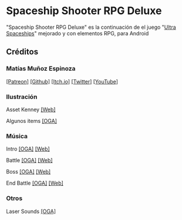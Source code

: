 # Spaceship Shooter RPG Deluxe
"Spaceship Shooter RPG Deluxe" es la continuación de el juego "[Ultra Spaceships](https://furygames.itch.io/ultra-space-ships)" mejorado y con elementos RPG, para Android

## Créditos

### Matías Muñoz Espinoza
[[Patreon]](https://www.patreon.com/matiasme) [[Github]](https://github.com/MatiasVME) [[Itch.io]](https://furygames.itch.io) [[Twitter]](https://twitter.com/writkas)  [[YouTube]](https://www.youtube.com/user/ElementalCodeNet/)

### Ilustración
Asset Kenney [[Web]](https://kenney.nl/)

Algunos items [[OGA]](https://opengameart.org/users/eleazzaar)

### Música
Intro [[OGA]](https://opengameart.org/content/interplanetary-odyssey) [[Web]](https://patrickdearteaga.com)

Battle [[OGA]](https://opengameart.org/content/railjet-long-seamless-loop) [[Web]](http://www.nosoapradio.us)

Boss [[OGA]](https://opengameart.org/content/space-boss-battle-theme) [[Web]](http://www.matthewpablo.com/)

End Battle [[OGA]](https://opengameart.org/content/action-music-pack) [[Web]](http://www.marcelofernandezmusic.com)

### Otros
Laser Sounds [[OGA]](https://opengameart.org/content/laser-fire)
